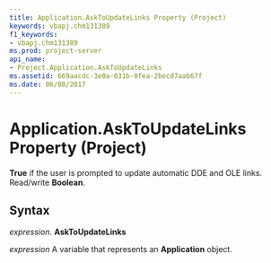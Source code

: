 ```yaml
---
title: Application.AskToUpdateLinks Property (Project)
keywords: vbapj.chm131389
f1_keywords:
- vbapj.chm131389
ms.prod: project-server
api_name:
- Project.Application.AskToUpdateLinks
ms.assetid: 669aacdc-3e0a-031b-0fea-2becd7aab67f
ms.date: 06/08/2017
---
```



# Application.AskToUpdateLinks Property (Project)

 **True** if the user is prompted to update automatic DDE and OLE links. Read/write **Boolean**.


## Syntax

 _expression_. **AskToUpdateLinks**

 _expression_ A variable that represents an **Application** object.


